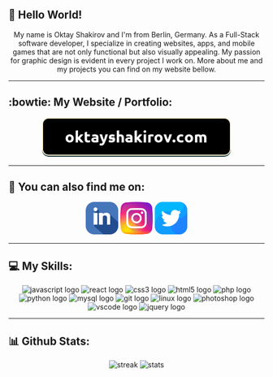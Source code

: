 ## 👋 Hello World!

<p align="center">
My name is Oktay Shakirov and I'm from Berlin, Germany. As a Full-Stack software developer, I specialize in creating websites, apps, and mobile games that are not only functional but also visually appealing. My passion for graphic design is evident in every project I work on. More about me and my projects you can find on my website bellow.
</p>

---

## :bowtie: My Website / Portfolio:

<p align="center">
<a href="https://oktayshakirov.com" class="website">
<img src="./images/website.png"></img></a>
</p>

---

## :link: You can also find me on:

<p align="center">

<a href="https://www.linkedin.com/in/oktayshakirov" class="socials-item">
<img src="./images/linkedin.png"></img></a>

<a href="https://www.instagram.com/oktay.shakirov/" class="socials-item">
<img src="./images/instagram.png"></img></a>

<a href="https://twitter.com/oktayshakirov" class="socials-item">
<img src="./images/twitter.png"></img></a>
        
</p>

---

## :computer: My Skills:

<div align="center">
  <img src="https://cdn.jsdelivr.net/gh/devicons/devicon/icons/javascript/javascript-original.svg" height="40" width="52" alt="javascript logo"  />
  <img src="https://cdn.jsdelivr.net/gh/devicons/devicon/icons/react/react-original.svg" height="40" width="52" alt="react logo"  />
  <img src="https://cdn.jsdelivr.net/gh/devicons/devicon/icons/css3/css3-original.svg" height="40" width="52" alt="css3 logo"  />
  <img src="https://cdn.jsdelivr.net/gh/devicons/devicon/icons/html5/html5-original.svg" height="40" width="52" alt="html5 logo"  />
  <img src="https://cdn.jsdelivr.net/gh/devicons/devicon/icons/php/php-original.svg" height="40" width="52" alt="php logo"  />
  <img src="https://cdn.jsdelivr.net/gh/devicons/devicon/icons/python/python-original.svg" height="40" width="52" alt="python logo"  />
  <img src="https://cdn.jsdelivr.net/gh/devicons/devicon/icons/mysql/mysql-original.svg" height="40" width="52" alt="mysql logo"  />
  <img src="https://cdn.jsdelivr.net/gh/devicons/devicon/icons/git/git-original.svg" height="40" width="52" alt="git logo"  />
  <img src="https://cdn.jsdelivr.net/gh/devicons/devicon/icons/linux/linux-original.svg" height="40" width="52" alt="linux logo"  />
  <img src="https://cdn.jsdelivr.net/gh/devicons/devicon/icons/photoshop/photoshop-plain.svg" height="40" width="52" alt="photoshop logo"  />
  <img src="https://cdn.jsdelivr.net/gh/devicons/devicon/icons/vscode/vscode-original.svg" height="40" width="52" alt="vscode logo"  />
  <img src="https://cdn.jsdelivr.net/gh/devicons/devicon/icons/jquery/jquery-original.svg" height="40" width="52" alt="jquery logo"  />
</div>

---

## :bar_chart: Github Stats:

<p align="center">
<img height="137px" src="https://github-readme-streak-stats.herokuapp.com/?user=oktayshakirov&theme=dark&count_private=true&bg_color=0d1116&title_color=ce09ec&text_color=a4aacb&icon_color=007ec6" alt="streak"/> <img height="137px" src="https://github-readme-stats.vercel.app/api/top-langs?username=oktayshakirov&show_icons=true&locale=en&layout=compact&bg_color=0d1116&title_color=ce09ec&text_color=a4aacb" alt="stats"/> 
</p>
